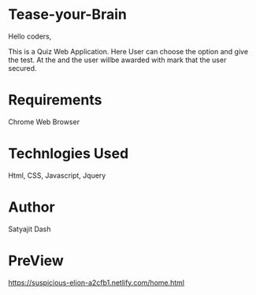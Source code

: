 # Tease-your-Brain
Hello coders,

This is a Quiz Web Application. Here User can choose the option and give the test.
At the and the user willbe awarded with mark that the user secured.

# Requirements 

Chrome Web Browser

# Technlogies Used

Html, CSS, Javascript, Jquery

# Author
Satyajit Dash

# PreView
https://suspicious-elion-a2cfb1.netlify.com/home.html
